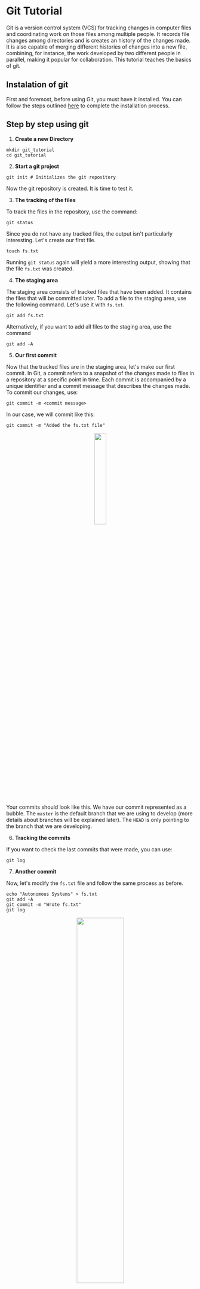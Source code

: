 # Git Tutorial

Git is a version control system (VCS) for tracking changes in computer files and coordinating work on those files among multiple people. It records file changes among directories and is creates an history of the changes made. It is also capable of merging different histories of changes into a new file, combining, for instance, the work developed by two different people in parallel, making it popular for collaboration. This tutorial teaches the basics of git.

## Instalation of git

First and foremost, before using Git, you must have it installed. You can follow the steps outlined [here](https://github.com/git-guides/install-git) to complete the installation process.

## Step by step using git

1. **Create a new Directory**

```shell
mkdir git_tutorial
cd git_tutorial 
```

2. **Start a git project**

```shell
git init # Initializes the git repository
```

Now the git repository is created. It is time to test it.

3. **The tracking of the files**

To track the files in the repository, use the command:

```shell
git status
```

Since you do not have any tracked files, the output isn't particularly interesting. Let's create our first file.

```shell
touch fs.txt
```

Running `git status` again will yield a more interesting output, showing that the file `fs.txt` was created.

4. **The staging area**

The staging area consists of tracked files that have been added. It contains the files that will be committed later. To add a file to the staging area, use the following command. Let's use it with `fs.txt`.

```shell
git add fs.txt
```

Alternatively, if you want to add all files to the staging area, use the command

```shell
git add -A
```

5. **Our first commit**

Now that the tracked files are in the staging area, let's make our first commit. In Git, a commit refers to a snapshot of the changes made to files in a repository at a specific point in time. Each commit is accompanied by a unique identifier and a commit message that describes the changes made. To commit our changes, use:

```shell
git commit -m <commit message>
```

In our case, we will commit like this:

```shell
git commit -m "Added the fs.txt file"
```


<p align="center">
  <img src="../assets/git_tutorial/git1.png" style="width: 25%; height: auto;">
</p>

Your commits should look like this. We have our commit represented as a bubble. The `master` is the default branch that we are using to develop (more details about branches will be explained later). The `HEAD` is only pointing to the branch that we are developing.



6. **Tracking the commits**

If you want to check the last commits that were made, you can use:

```shell
git log
```

7. **Another commit**

Now, let's modify the `fs.txt` file and follow the same process as before.

```shell
echo "Autonomous Systems" > fs.txt
git add -A
git commit -m "Wrote fs.txt"
git log
```

<p align="center">
  <img src="../assets/git_tutorial/git2.png" style="width: 50%; height: auto;">
</p>

Now you have two commits that track changes to the `fs.txt` file.

8. **Creation of Branches**

A Git branch is a parallel version of a repository that allows you to work on different aspects of a project simultaneously, enabling you to make changes without affecting the main codebase until you're ready to merge your work.

We can create a branch this way:

```shell
git branch <branch-name>
```

In our case, we will create a branch named `documentation`:

```shell
git branch documentation
```

To switch to the new branch, use the following command:

```shell
git checkout documentation
```

Alternatively, you can do both steps at once as so:
```shell
git checkout -b documentation
```

If you want to list all the branches, use the command:

```shell
git branch -A
```

9. **Commit to the branch**

Now, follow the procedures from step 7:

```shell
echo "Perception" > fs2.txt
git add fs2.txt
git commit -m "Wrote fs2.txt"
```
<p align="center">
  <img src="../assets/git_tutorial/git3.png" style="width: 70%; height: auto;">
</p>

In the figure, we can see now that we not only have the `master` branch that points to a commit, but also we have a `documentation` branch that points to our very last commit.

Then, go back to the master branch and make a small commit like this:

```shell
git checkout master
echo "Planning" > fs3.txt
git add fs3.txt
git commit -m "Wrote fs3.txt"
```

<p align="center">
  <img src="../assets/git_tutorial/git4.png" style="width: 70%; height: auto;">
</p>

If you check the commits with `git log`, you will notice that the commit `Wrote fs2.txt` you created isn't there. This is because the commit is on the other branch.

You may test commiting on your branch to garantee that you're conforable with that.

10. **Merging Branches**

Now that you have made all the changes to your file and you're certain it is functional, you can perform an action called `merge`. This action will merge the two branches.

```shell
git checkout master
git merge documentation
```

<p align="center">
  <img src="../assets/git_tutorial/git5.png" style="width: 100%; height: auto;">
</p>

With this, the master branch will be updated with the content that was added in the documentation branch.

Note that this command differs from:

```shell
git checkout documentation
git merge master
```

In this case, the documentation branch is the one that is updated. The master branch remains the same.

Beware that sometimes git cannot merge to branches or commits, in some cases where the same document has been altered in both paths, generating a **merge conflict**. In these cases, git will notify you and you will have to edit the documents with conflicts by hand, choosing the prefered version for each part of the documents that are conflicting. You will then have to stage and commit again.

11. **Integration with a remote repository**

Now, we will integrate our local repository with a remote repository, such as GitHub. With GitHub, several people can interact with the same repository. You can follow a step-by-step tutorial on how to integrate your machine with GitHub [here](https://youtu.be/iWs34DO_H2M?feature=shared).


12. **Push the repository to Github**

Next, we need to configure our local repository with the remote one. First, use:

```shell
git remote add origin git@github.com:<your username>/<repository name>.git
```

Then, use the `push` command to update the GitHub repository with our local changes.

```shell
git push
```

## Our Repository Context

If you are already comfortable with Git, the next step is to follow [this tutorial](../compile-test-run.md), which provides tips on cloning the project, installing its dependencies, compiling the code, and running and testing the code. However, here are some additional pieces of advice:

1. **Commit Rules**

There are git norms that must be respected. They can be found [here](../project-rules.md#commits).

2. **Pull Requests**

Directly committing to the main (dev) branch should be avoided. Instead, you should create a branch for your development and create a pull request for review when you believe that your work is complete and can be added to the dev branch.

Every pull request must have a reviewer who must approve the pull request. Additionally, the pull request must have the approval of the department leader. When both reviewers approve the pull request, it can be merged.

Another point worth noting is that we use a trunk based development system, where we have one main branch and multiple temporary (feature) branches, where all the work is done. The work is introduced in the main branch through **pull requests**.

## Extra

### Git Rebase

A rebase is kind of like the reverse of a merge. Essentially, when you are in a short lived branch and important updates were introduced into the main branch, you can use rebase to retrieve those important updates. The next two figures denote the git history graph before and after a rebase in branch 'feature-branch' from 'master'.

![Before Rebase](../assets/git_tutorial/rebase.svg)

![After Rebase](../assets/git_tutorial/rebase2.svg)

Contrarily to a merge, these updates will be included before any commits that you have introduced instead of after. Beware that this operation is also susceptible to merge conflicts.

### Git stash

Git stash can be used when you want to save the current directory state for later but do not want to add it to the history, for instance when you want to take in updates from a remote but don't want to make a commit out of the current work, as it is not ready yet. It essentially hads the current directory state to a stack (the changes, that is, git only records changes) upon execution of the command ```git stash```. To retrieve these changes, simply use ```git stash pop```. You can also use ```git stash list``` to list all stashed changes and ```git stash drop``` to drop the changes that are currently on the top of the stack (the last ones stashed).

## More information

This tutorial was based on the slides of Prof. André Restivo. You can find them [here](https://paginas.fe.up.pt/~arestivo/slides/?s=git#1) for more precise information about how Git works. You can also check [this tutorial](https://www.youtube.com/watch?v=tRZGeaHPoaw&t=28s). [This cheatsheet](../assets/git_tutorial/git-cheat-sheet-education.pdf) is also very useful, as noone always remembers the commands.

